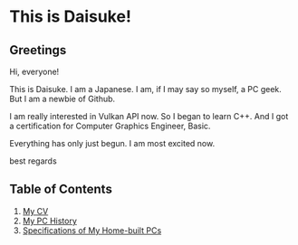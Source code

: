 # This is Daisuke!
## Greetings
Hi, everyone!

This is Daisuke. I am a Japanese.
I am, if I may say so myself, a PC geek.
But I am a newbie of Github.

I am really interested in Vulkan API now. So I began to learn C++.
And I got a certification for Computer Graphics Engineer, Basic.

Everything has only just begun. I am most excited now.

best regards

## Table of Contents
1. [My CV](https://github.com/dicekshin/hello-world/blob/master/CV.md)
2. [My PC History](https://github.com/dicekshin/hello-world/blob/master/MyPCHistory.md)
3. [Specifications of My Home-built PCs](https://github.com/dicekshin/hello-world/blob/master/MyHomebuiltPCs.md)
